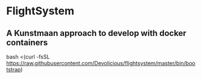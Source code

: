 # FlightSystem
## A Kunstmaan approach to develop with docker containers


bash <(curl -fsSL https://raw.githubusercontent.com/Devolicious/flightsystem/master/bin/bootstrap)